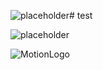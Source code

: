 ![placeholder](https://github.com/samik1234/test/assets/82882143/c47002e3-c0e6-40c5-bf3e-142abd514083)# test




![placeholder](https://github.com/samik1234/test/assets/82882143/25bc9efb-b6b6-40ea-9ed6-e969835692b5)


![MotionLogo](https://github.com/samik1234/test/assets/82882143/236ac118-56df-4b20-a55b-b85de6bc088e)
